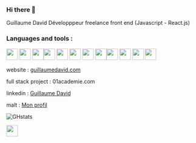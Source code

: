 ### Hi there 👋


Guillaume David Développpeur freelance front end (Javascript - React.js)

### Languages and tools : 

<img src="https://cdn.jsdelivr.net/gh/devicons/devicon/icons/git/git-plain-wordmark.svg" width="30px"/>  <img src="https://cdn.jsdelivr.net/gh/devicons/devicon/icons/html5/html5-original.svg" width="30px"/>  <img src="https://cdn.jsdelivr.net/gh/devicons/devicon/icons/css3/css3-original.svg" width="30px"/><img src="https://cdn.jsdelivr.net/gh/devicons/devicon/icons/sass/sass-original.svg" width="30px"/>  <img src="https://cdn.jsdelivr.net/gh/devicons/devicon/icons/javascript/javascript-plain.svg" width="30px"/>  <img src="https://cdn.jsdelivr.net/gh/devicons/devicon/icons/typescript/typescript-original.svg" width="30px"/>  <img src="https://cdn.jsdelivr.net/gh/devicons/devicon/icons/react/react-original.svg" width="30px"/> <img src="https://cdn.jsdelivr.net/gh/devicons/devicon/icons/php/php-plain.svg" width="30px"/><img src="https://cdn.jsdelivr.net/gh/devicons/devicon/icons/mysql/mysql-original-wordmark.svg" width="30px"/>  <img src="https://cdn.jsdelivr.net/gh/devicons/devicon/icons/vscode/vscode-original.svg" width="30px"/>  <img src="https://cdn.jsdelivr.net/gh/devicons/devicon/icons/nodejs/nodejs-original.svg" width="30px"/>  <img src="https://cdn.jsdelivr.net/gh/devicons/devicon/icons/redux/redux-original.svg" width="30px"/>





website : [guillaumedavid.com](https://www.guillaumedavid.com/)

full stack project : 01academie.com

linkedin : [Guillaume David](https://www.linkedin.com/in/guillaume-david-5541271b9/)

malt : [Mon profil](https://www.malt.fr/profile/guillaumedavid2)

![GHstats](https://github-readme-stats.vercel.app/api?username=GuillaumeDaviid&show_icons=true)

<a href="https://www.linkedin.com/in/guillaume-david-5541271b9/" target="blank"><img src="https://cdn.jsdelivr.net/gh/devicons/devicon/icons/linkedin/linkedin-original.svg" width="30px"/></a>



